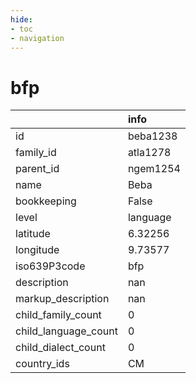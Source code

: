 ```yaml
---
hide:
- toc
- navigation
---
```

# bfp
|                      | info     |
|:---------------------|:---------|
| id                   | beba1238 |
| family_id            | atla1278 |
| parent_id            | ngem1254 |
| name                 | Beba     |
| bookkeeping          | False    |
| level                | language |
| latitude             | 6.32256  |
| longitude            | 9.73577  |
| iso639P3code         | bfp      |
| description          | nan      |
| markup_description   | nan      |
| child_family_count   | 0        |
| child_language_count | 0        |
| child_dialect_count  | 0        |
| country_ids          | CM       |